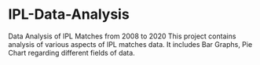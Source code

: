 # IPL-Data-Analysis
Data Analysis of IPL Matches from 2008 to 2020
This project contains analysis of various aspects of IPL matches data. 
It includes Bar Graphs, Pie Chart regarding different fields of data.
